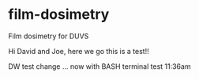 # film-dosimetry
Film dosimetry for DUVS

Hi David and Joe, here we go this is a test!!

DW test change 
... now with BASH terminal test 11:36am
